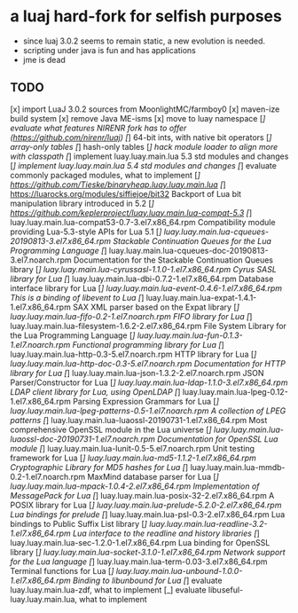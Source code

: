 # a luaj hard-fork for selfish purposes

* since luaj 3.0.2 seems to remain static, a new evolution is needed.
* scripting under java is fun and has applications
* jme is dead

## TODO

[x] import LuaJ 3.0.2 sources from MoonlightMC/farmboy0
[x] maven-ize build system
[x] remove Java ME-isms
[x] move to luay namespace
[_] evaluate what features NIRENR fork has to offer (https://github.com/nirenr/luaj)
[_] 64-bit ints, with native bit operators
[_] array-only tables
[_] hash-only tables
[_] hack module loader to align more with classpath
[_] implement luay.luay.main.lua 5.3 std modules and changes
[_] implement luay.luay.main.lua 5.4 std modules and changes
[_] evaluate commonly packaged modules, what to implement
    [_] https://github.com/Tieske/binaryheap.luay.luay.main.lua
    [_] https://luarocks.org/modules/siffiejoe/bit32	Backport of Lua bit manipulation library introduced in 5.2
    [_] https://github.com/keplerproject/luay.luay.main.lua-compat-5.3
    [_] luay.luay.main.lua-compat53-0.7-3.el7.x86_64.rpm	Compatibility module providing Lua-5.3-style APIs for Lua 5.1
    [_] luay.luay.main.lua-cqueues-20190813-3.el7.x86_64.rpm	Stackable Continuation Queues for the Lua Programming Language
    [_] luay.luay.main.lua-cqueues-doc-20190813-3.el7.noarch.rpm	Documentation for the Stackable Continuation Queues library
    [_] luay.luay.main.lua-cyrussasl-1.1.0-1.el7.x86_64.rpm	Cyrus SASL library for Lua
    [_] luay.luay.main.lua-dbi-0.7.2-1.el7.x86_64.rpm	Database interface library for Lua
    [_] luay.luay.main.lua-event-0.4.6-1.el7.x86_64.rpm	This is a binding of libevent to Lua
    [_] luay.luay.main.lua-expat-1.4.1-1.el7.x86_64.rpm	SAX XML parser based on the Expat library
    [_] luay.luay.main.lua-fifo-0.2-1.el7.noarch.rpm	FIFO library for Lua
    [_] luay.luay.main.lua-filesystem-1.6.2-2.el7.x86_64.rpm	File System Library for the Lua Programming Language
    [_] luay.luay.main.lua-fun-0.1.3-1.el7.noarch.rpm	Functional programming library for Lua
    [_] luay.luay.main.lua-http-0.3-5.el7.noarch.rpm	HTTP library for Lua
    [_] luay.luay.main.lua-http-doc-0.3-5.el7.noarch.rpm	Documentation for HTTP library for Lua
    [_] luay.luay.main.lua-json-1.3.2-2.el7.noarch.rpm	JSON Parser/Constructor for Lua
    [_] luay.luay.main.lua-ldap-1.1.0-3.el7.x86_64.rpm	LDAP client library for Lua, using OpenLDAP
    [_] luay.luay.main.lua-lpeg-0.12-1.el7.x86_64.rpm	Parsing Expression Grammars for Lua
    [_] luay.luay.main.lua-lpeg-patterns-0.5-1.el7.noarch.rpm	A collection of LPEG patterns
    [_] luay.luay.main.lua-luaossl-20190731-1.el7.x86_64.rpm	Most comprehensive OpenSSL module in the Lua universe
    [_] luay.luay.main.lua-luaossl-doc-20190731-1.el7.noarch.rpm	Documentation for OpenSSL Lua module
    [_] luay.luay.main.lua-lunit-0.5-5.el7.noarch.rpm	Unit testing framework for Lua
    [_] luay.luay.main.lua-md5-1.1.2-1.el7.x86_64.rpm	Cryptographic Library for MD5 hashes for Lua
    [_] luay.luay.main.lua-mmdb-0.2-1.el7.noarch.rpm	MaxMind database parser for Lua
    [_] luay.luay.main.lua-mpack-1.0.4-2.el7.x86_64.rpm	Implementation of MessagePack for Lua
    [_] luay.luay.main.lua-posix-32-2.el7.x86_64.rpm	A POSIX library for Lua
    [_] luay.luay.main.lua-prelude-5.2.0-2.el7.x86_64.rpm	Lua bindings for prelude
    [_] luay.luay.main.lua-psl-0.3-2.el7.x86_64.rpm	Lua bindings to Public Suffix List library
    [_] luay.luay.main.lua-readline-3.2-1.el7.x86_64.rpm	Lua interface to the readline and history libraries
    [_] luay.luay.main.lua-sec-1.2.0-1.el7.x86_64.rpm	Lua binding for OpenSSL library
    [_] luay.luay.main.lua-socket-3.1.0-1.el7.x86_64.rpm	Network support for the Lua language
    [_] luay.luay.main.lua-term-0.03-3.el7.x86_64.rpm	Terminal functions for Lua
    [_] luay.luay.main.lua-unbound-1.0.0-1.el7.x86_64.rpm	Binding to libunbound for Lua
[_] evaluate luay.luay.main.lua-zdf, what to implement
[_] evaluate libuseful-luay.luay.main.lua, what to implement

